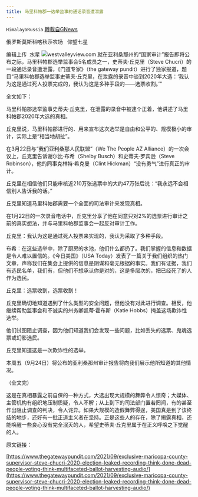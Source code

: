 ```yaml
---
title: 马里科帕郡一选举监事的通话录音遭泄露
---
```

`HimalayaRussia` [轉載自GNews](https://gnews.org/zh-hans/1546717/)

俄罗斯莫斯科喀秋莎农场   仰望七星

编辑上传  水星
![](https://assets.gnews.org/wp-content/uploads/2021/09/M-3.jpg)westvalleyview.com
就在亚利桑那州的“国家审计”报告即将公布之际，马里科帕郡选举监事会5名成员之一，史蒂夫·丘克里（Steve Chucri）的一段通话录音遭泄露，《门道专家》（the gateway pundit）进行了独家报道，题目“马里科帕郡选举监事史蒂夫·丘克里，在泄露的录音中谈到2020年大选：‘我认为这是通过死人投票完成的，我认为这是多种手段的——选票收割。’”

全文如下：

马里科帕郡选举监事史蒂夫·丘克里，在泄露的录音中被逮个正着，他讲述了马里科帕郡2020年大选的真相。

丘克里说，马里科帕郡进行的、用来宣布这次选举是自由和公平的、规模极小的审计，实际上是“相当地胡扯”。

在3月22日与“我们亚利桑那人民联盟”（We The People AZ Alliance）的一次会议上，丘克里告诉谢尔比·布希（Shelby Busch）和史蒂夫·罗宾逊（Steve Robinson），他的同事克林特·希克曼（Clint Hickman）“没有勇气”进行真正的审计。

丘克里在相信他们只能审核近210万张选票中的大约47万张后说：“我永远不会相信别人告诉我的话。”

丘克里知道马里科帕郡需要一个全面的司法审计来发现真相。

在1月22日的一次录音电话中，丘克里分享了他在同意只对2%的选票进行审计之前的真实想法，并与马里科帕郡监事会一起反对审计工作。

丘克里：我认为这是通过死人投票来实现的，我认为采取了多种手段。

布希：在这些选举中，除了厨房的水池，他们什么都扔了。我们掌握的信息和数据是令人难以置信的。《今日美国》（USA Today）发表了一篇关于我们组织的热门文章，声称我们在集会上提供的信息是阴谋和毫无根据的事实。我们有证据，我们有选民名单，我们有，但他们不想承认你是对的，这是多层次的，把已经死了的人作为选民。

丘克里：选票收割，选票收割！

丘克里确切地知道遇到了什么类型的安全问题，但他没有对此进行调查。相反，他继续帮助监事会和不诚实的州务卿凯蒂·霍布斯（Katie Hobbs）掩盖这场欺诈性选举。

他们试图阻止调查，因为他们知道我们会发现一些问题，比如丢失的选票、鬼魂选票或幻影选民。

丘克里知道这是一次欺诈性的选举。

本周五（9月24日）将公布的亚利桑那州审计报告将向我们展示他所知道的其他情况。

（全文完）

这是在真相暴露之前自保的一种方式，大选出现大规模的舞弊令人惊奇；大媒体、主管机构有组织地压制质疑，令人不解；从上到下的司法部门置若罔闻，有的甚至作出阻止调查的判决，令人诧异。如果大规模的造假舞弊得逞，美国真是到了该终结的地步，还好有一批正道主义者在坚持。正是这些人的存在，除了揭露真相，还能唤醒一些良心没有完全泯灭的人，希望史蒂夫·丘克里属于在正义呼唤之下觉醒的人。

原文链接：

[https://www.thegatewaypundit.com/2021/09/exclusive-maricopa-county-supervisor-steve-chucri-2020-election-leaked-recording-think-done-dead-people-voting-think-multifaceted-ballot-harvesting-audio/](https://www.thegatewaypundit.com/2021/09/exclusive-maricopa-county-supervisor-steve-chucri-2020-election-leaked-recording-think-done-dead-people-voting-think-multifaceted-ballot-harvesting-audio/)
